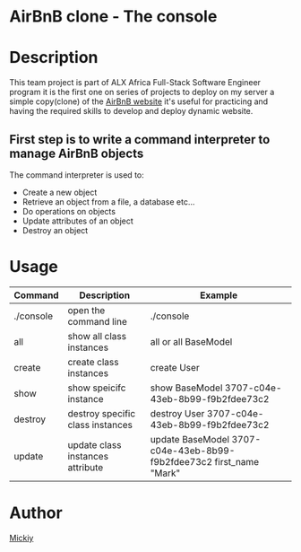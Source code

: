 # AirBnB clone - The console

# Description

This team project is part of ALX Africa Full-Stack Software Engineer program it is the first one on series of projects to deploy on my server a simple copy(clone) of the [AirBnB website](https://www.airbnb.com/) it's useful for practicing and having the required skills to develop and deploy dynamic website.

## First step is to write a command interpreter to manage AirBnB objects

The command interpreter is used to:

* Create a new object
* Retrieve an object from a file, a database etc...
* Do operations on objects
* Update attributes of an object
* Destroy an object

# Usage

|  Command  |    Description                   |    Example      |
| --------  | ------------------------         |  -------------- |
| ./console | open the command line            |    ./console     |
|   all     | show all class instances         |  all or all BaseModel |
|  create   | create class instances           |  create User |
|   show    | show speicifc instance           |  show  BaseModel 3707-c04e-43eb-8b99-f9b2fdee73c2|
|   destroy | destroy specific class instances |  destroy  User  3707-c04e-43eb-8b99-f9b2fdee73c2 |
|   update  | update class instances attribute |  update  BaseModel 3707-c04e-43eb-8b99-f9b2fdee73c2  first_name "Mark"|

# Author

[Mickiy](https://www.github.com/mickiyas123)




